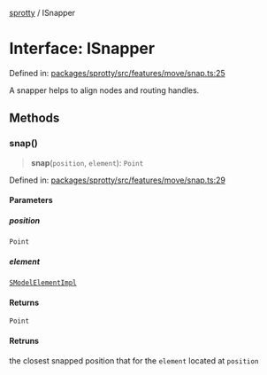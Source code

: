 
[sprotty](../globals) / ISnapper

# Interface: ISnapper

Defined in: [packages/sprotty/src/features/move/snap.ts:25](https://github.com/eclipse-sprotty/sprotty/blob/f9b2433481cc27a1ac0c92d525a92039ae7f6c76/packages/sprotty/src/features/move/snap.ts#L25)

A snapper helps to align nodes and routing handles.

## Methods

### snap()

> **snap**(`position`, `element`): `Point`

Defined in: [packages/sprotty/src/features/move/snap.ts:29](https://github.com/eclipse-sprotty/sprotty/blob/f9b2433481cc27a1ac0c92d525a92039ae7f6c76/packages/sprotty/src/features/move/snap.ts#L29)

#### Parameters

##### position

`Point`

##### element

[`SModelElementImpl`](../Class.SModelElementImpl)

#### Returns

`Point`

#### Retruns

the closest snapped position that for the `element` located at `position`
